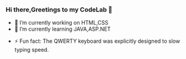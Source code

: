 ### Hi there,Greetings to my CodeLab 🙌

- 🔭 I’m currently working on 
HTML,CSS
- 🌱 I’m currently learning 
JAVA,ASP.NET
<!-- - 👯 I’m looking to collaborate on ...
- 🤔 I’m looking for help with ...
- 💬 Ask me about ...
- 📫 How to reach me: ...
- 😄 Pronouns: ... -->
- ⚡ Fun fact:
The QWERTY keyboard was explicitly designed to slow typing speed.
